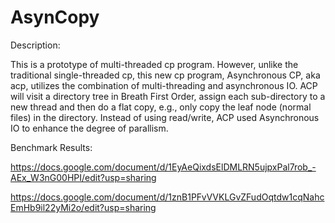 # AsynCopy
Description:

  This is a prototype of multi-threaded cp program. However, unlike the traditional single-threaded cp, this new cp program, Asynchronous CP, aka acp, utilizes the combination of multi-threading and asynchronous IO. ACP will visit a directory tree in Breath First Order, assign each sub-directory to a new thread and then do a flat copy, e.g., only copy the leaf node (normal files) in the directory. Instead of using read/write, ACP used Asynchronous IO to enhance the degree of parallism.
  
Benchmark Results:

  https://docs.google.com/document/d/1EyAeQixdsElDMLRN5ujpxPal7rob_-AEx_W3nG00HPI/edit?usp=sharing
  
  https://docs.google.com/document/d/1znB1PFvVVKLGvZFudOqtdw1cqNahcEmHb9il22yMi2o/edit?usp=sharing
